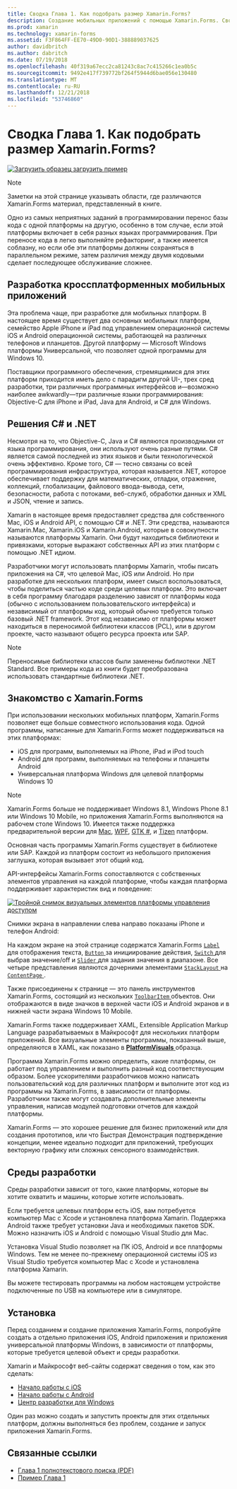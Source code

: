 ```yaml
---
title: Сводка Глава 1. Как подобрать размер Xamarin.Forms?
description: Создание мобильных приложений с помощью Xamarin.Forms. Сводка Глава 1. Как подобрать размер Xamarin.Forms?
ms.prod: xamarin
ms.technology: xamarin-forms
ms.assetid: F3F864FF-EE70-49D0-90D1-388889037625
author: davidbritch
ms.author: dabritch
ms.date: 07/19/2018
ms.openlocfilehash: 40f319a67ecc2ca81243c8ac7c415266c1ea0b5c
ms.sourcegitcommit: 9492e417f739772bf264f5944d6bae056e130480
ms.translationtype: MT
ms.contentlocale: ru-RU
ms.lasthandoff: 12/21/2018
ms.locfileid: "53746860"
---
```

# <a name="summary-of-chapter-1-how-does-xamarinforms-fit-in"></a>Сводка Глава 1. Как подобрать размер Xamarin.Forms?

[![Загрузить образец](~/media/shared/download.png) загрузить пример](https://github.com/xamarin/xamarin-forms-book-samples/tree/master/Chapter01)

> [!NOTE]
> Заметки на этой странице указывать области, где различаются Xamarin.Forms материал, представленный в книге.

Одно из самых неприятных заданий в программировании перенос базы кода с одной платформы на другую, особенно в том случае, если этой платформы включает в себя разных языках программирования. При переносе кода в легко выполняйте рефакторинг, а также имеется соблазну, но если обе эти платформы должны сохраняться в параллельном режиме, затем различия между двумя кодовыми сделает последующее обслуживание сложнее.

## <a name="cross-platform-mobile-development"></a>Разработка кроссплатформенных мобильных приложений

Эта проблема чаще, при разработке для мобильных платформ. В настоящее время существует два основных мобильных платформ, семейство Apple iPhone и iPad под управлением операционной системы iOS и Android операционной системы, работающей на различных телефонов и планшетов. Другой платформу — Microsoft Windows платформы Универсальной, что позволяет одной программы для Windows 10.

Поставщики программного обеспечения, стремящимися для этих платформ приходится иметь дело с парадигм другой UI-, трех сред разработки, три различных программных интерфейсов и&mdash;возможно наиболее awkwardly&mdash;три различные языки программирования: Objective-C для iPhone и iPad, Java для Android, и C# для Windows.

## <a name="the-c-and-net-solution"></a>Решения C# и .NET

Несмотря на то, что Objective-C, Java и C# являются производными от языка программирования, они используют очень разные путями. C# является самой последней из этих языков и были технологической очень эффективно. Кроме того, C# — тесно связаны со всей программирования инфраструктура, которая называется .NET, которое обеспечивает поддержку для математических, отладки, отражение, коллекций, глобализации, файлового ввода-вывода, сети, безопасности, работа с потоками, веб-служб, обработки данных и XML и JSON, чтение и запись.

Xamarin в настоящее время предоставляет средства для собственного Mac, iOS и Android API, с помощью C# и .NET. Эти средства, называются Xamarin.Mac, Xamarin.iOS и Xamarin.Android, которые в совокупности называются платформы Xamarin. Они будут находиться библиотеки и привязками, которые выражают собственных API из этих платформ с помощью .NET идиом.

Разработчики могут использовать платформы Xamarin, чтобы писать приложения на C#, что целевой Mac, iOS или Android. Но при разработке для нескольких платформ, имеет смысл воспользоваться, чтобы поделиться частью коде среди целевых платформ. Это включает в себя программу благодаря разделению зависят от платформы кода (обычно с использованием пользовательского интерфейса) и независимый от платформы код, который обычно требуется только базовый .NET framework. Этот код независимо от платформы может находиться в переносимой библиотеки классов (PCL), или в другом проекте, часто называют общего ресурса проекта или SAP.

> [!NOTE]
> Переносимые библиотеки классов были заменены библиотеки .NET Standard. Все примеры кода из книги будет преобразована использовать стандартные библиотеки .NET.

## <a name="introducing-xamarinforms"></a>Знакомство с Xamarin.Forms

При использовании нескольких мобильных платформ, Xamarin.Forms позволяет еще больше совместного использования кода. Одной программы, написанные для Xamarin.Forms может поддерживаться на этих платформах:

- iOS для программ, выполняемых на iPhone, iPad и iPod touch
- Android для программ, выполняемых на телефоны и планшеты Android
- Универсальная платформа Windows для целевой платформы Windows 10

> [!NOTE]
> Xamarin.Forms больше не поддерживает Windows 8.1, Windows Phone 8.1 или Windows 10 Mobile, но приложения Xamarin.Forms выполняются на рабочем столе Windows 10. Имеется также поддержка предварительной версии для [Mac](~/xamarin-forms/platform/mac.md), [WPF](~/xamarin-forms/platform/wpf.md), [GTK #](~/xamarin-forms/platform/gtk.md), и [Tizen](~/xamarin-forms/platform/tizen.md) платформ.

Основная часть программы Xamarin.Forms существует в библиотеке или SAP. Каждой из платформ состоит из небольшого приложения заглушка, которая вызывает этот общий код.

API-интерфейсы Xamarin.Forms сопоставляются с собственных элементов управления на каждой платформе, чтобы каждая платформа поддерживает характеристик вид и поведение:

[![Тройной снимок визуальных элементов платформы управления доступом](images/ch01fg03-small.png "элементов управления Xamarin.Forms на каждой платформе")](images/ch01fg03-large.png#lightbox "элементов управления Xamarin.Forms на каждой платформе")

Снимки экрана в направлении слева направо показаны iPhone и телефон Android:

На каждом экране на этой странице содержатся Xamarin.Forms [ `Label` ](xref:Xamarin.Forms.Label) для отображения текста, [ `Button` ](xref:Xamarin.Forms.Button) за инициирование действия, [ `Switch` ](xref:Xamarin.Forms.Switch) для выбрав значение/off и [ `Slider` ](xref:Xamarin.Forms.Slider) для задания значения в диапазоне. Все четыре представления являются дочерними элементами [ `StackLayout` ](xref:Xamarin.Forms.StackLayout) на [ `ContentPage` ](xref:Xamarin.Forms.ContentPage).

Также присоединены к странице — это панель инструментов Xamarin.Forms, состоящий из нескольких [ `ToolbarItem` ](xref:Xamarin.Forms.ToolbarItem) объектов. Они отображаются в виде значков в верхней части iOS и Android экранов и в нижней части экрана Windows 10 Mobile.

Xamarin.Forms также поддерживает XAML, Extensible Application Markup Language разрабатываемых в Майкрософт для нескольких платформ приложений. Все визуальные элементы программы, показанный выше, определяются в XAML, как показано в [ **PlatformVisuals** ](https://github.com/xamarin/xamarin-forms-book-samples/tree/master/Chapter01/PlatformVisuals) образца.

Программа Xamarin.Forms можно определить, какие платформы, он работает под управлением и выполнить разный код соответствующим образом. Более ускорителями разработчиков можно написать пользовательский код для различных платформ и выполните этот код из программы на Xamarin.Forms, в зависимости от платформы. Разработчики также могут создавать дополнительные элементы управления, написав модулей подготовки отчетов для каждой платформы.

Xamarin.Forms — это хорошее решение для бизнес приложений или для создания прототипов, или что Быстрая Демонстрация подтверждение концепции, менее идеально подходит для приложений, требующих векторную графику или сложных сенсорного взаимодействия.

## <a name="your-development-environment"></a>Среды разработки

Среды разработки зависит от того, какие платформы, которые вы хотите охватить и машины, которые хотите использовать.

Если требуется целевых платформ есть iOS, вам потребуется компьютер Mac с Xcode и установлена платформа Xamarin. Поддержка Android также требует установки Java и необходимых пакетов SDK. Можно назначить iOS и Android с помощью Visual Studio для Mac.

Установка Visual Studio позволяет на ПК iOS, Android и все платформы Windows. Тем не менее по-прежнему операционной системы iOS из Visual Studio требуется компьютер Mac с Xcode и установлена платформа Xamarin.

Вы можете тестировать программы на любом настоящем устройстве подключенные по USB на компьютере или в симуляторе.

## <a name="installation"></a>Установка

Перед созданием и создание приложения Xamarin.Forms, попробуйте создать а отдельно приложения iOS, Android приложения и приложения универсальной платформы Windows, в зависимости от платформы, которые требуется целевой объект и среды разработки.

Xamarin и Майкрософт веб-сайты содержат сведения о том, как это сделать:

- [Начало работы с iOS](~/ios/get-started/index.md)
- [Начало работы с Android](~/android/get-started/index.md)
- [Центр разработки для Windows](http://dev.windows.com)

Один раз можно создать и запустить проекты для этих отдельных платформ, должны выполняться без проблем, создание и запуск приложения Xamarin.Forms.

## <a name="related-links"></a>Связанные ссылки

- [Глава 1 полнотекстового поиска (PDF)](https://download.xamarin.com/developer/xamarin-forms-book/XamarinFormsBook-Ch01-Apr2016.pdf)
- [Пример Глава 1](https://github.com/xamarin/xamarin-forms-book-samples/tree/master/Chapter01)
